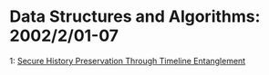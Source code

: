 # Data Structures and Algorithms: 2002/2/01-07  
1: [Secure History Preservation Through Timeline Entanglement](https://doi.org/10.48550/arXiv.cs/0202005)  